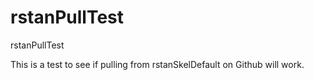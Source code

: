 # rstanPullTest
rstanPullTest

This is a test to see if pulling from rstanSkelDefault on Github will work.
